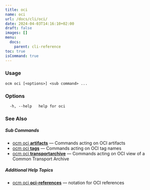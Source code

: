 ```yaml
---
title: oci
name: oci
url: /docs/cli/oci/
date: 2024-04-03T14:16:10+02:00
draft: false
images: []
menu:
  docs:
    parent: cli-reference
toc: true
isCommand: true
---
```

### Usage

```
ocm oci [<options>] <sub command> ...
```

### Options

```
  -h, --help   help for oci
```

### See Also



##### Sub Commands

* [ocm oci <b>artifacts</b>](/docs/cli/oci/artifacts)	 &mdash; Commands acting on OCI artifacts
* [ocm oci <b>tags</b>](/docs/cli/oci/tags)	 &mdash; Commands acting on OCI tag names
* [ocm oci <b>transportarchive</b>](/docs/cli/oci/transportarchive)	 &mdash; Commands acting on OCI view of a Common Transport Archive



##### Additional Help Topics

* [ocm oci <b>oci-references</b>](/docs/cli/oci/oci-references)	 &mdash; notation for OCI references

